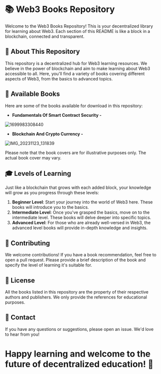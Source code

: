# 📚 Web3 Books Repository

Welcome to the Web3 Books Repository! This is your decentralized library for learning about Web3. Each section of this README is like a block in a blockchain, connected and transparent.



## 📖 About This Repository

This repository is a decentralized hub for Web3 learning resources. We believe in the power of blockchain and aim to make learning about Web3 accessible to all. Here, you'll find a variety of books covering different aspects of Web3, from the basics to advanced topics.



## 📕 Available Books

Here are some of the books available for download in this repository:

* **Fundamentals Of Smart Contract Security -**

![1699983308440](https://github.com/c0nf193nc3/Web3_Books/assets/119417999/12c3b9d3-77d6-406e-b319-d502310470df)

* **Blockchain And Crypto Currency -**

![IMG_20231123_131839](https://github.com/c0nf193nc3/Web3_Books/assets/119417999/8f20da12-e9b5-4677-8796-bf3148096aca)


Please note that the book covers are for illustrative purposes only. The actual book cover may vary.



## 🎓 Levels of Learning

Just like a blockchain that grows with each added block, your knowledge will grow as you progress through these levels:

1. **Beginner Level**: Start your journey into the world of Web3 here. These books will introduce you to the basics.
2. **Intermediate Level**: Once you've grasped the basics, move on to the intermediate level. These books will delve deeper into specific topics.
3. **Advanced Level**: For those who are already well-versed in Web3, the advanced level books will provide in-depth knowledge and insights.



## 🤝 Contributing

We welcome contributions! If you have a book recommendation, feel free to open a pull request. Please provide a brief description of the book and specify the level of learning it's suitable for.



## 📄 License

All the books listed in this repository are the property of their respective authors and publishers. We only provide the references for educational purposes.



## 📧 Contact

If you have any questions or suggestions, please open an issue. We'd love to hear from you!



# Happy learning and welcome to the future of decentralized education! 🚀
